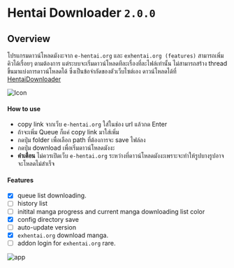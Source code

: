 # Hentai Downloader `2.0.0`
## Overview
โปรแกรมดาวน์โหลดมังงะจาก `e-hentai.org` และ `exhentai.org (features)` สามารถเพิ่มคิวได้เรื่อยๆ ตามต้องการ แต่ระบบจะเริ่มดาวน์โหลดทีละเรื่องที่ละไฟล์เท่านั้น ไม่สามารถสร้าง thread ขึ้นมาแบ่งการดาวน์โหลดได้ ซึ่งเป็นข้อจำกัดของตัวเว็บไซต์เอง ดาวน์โหลดได้ที่ [HentaiDownloader](https://github.com/unhax/ghentai-downloader/releases)

![Icon][icons]

#### How to use
- copy link จากเว็บ `e-hentai.org` ใส่ในช่อง url แล้วกด Enter
- ถ้าจะเพิ่ม Queue ก็แค่ copy link มาใส่เพิ่ม
- กดปุ่ม folder เพื่อเลือก path ที่ต้องการจะ save ไฟล์ลง 
- กดปุ่ม download เพื่อเริ่มดาวน์โหลดมังงะ
- **คำเตือน** ไม่ควรเปิดเว็บ `e-hentai.org` ระหว่างที่ดาวน์โหลดมังงะเพราะจะทำให้รูปบางรูปอาจจะโหลดไม่สำเร็จ

#### Features
- [x] queue list downloading.
- [ ] history list
- [ ] initital manga progress and current manga downloading list color
- [x] config directory save
- [ ] auto-update version
- [x] `exhentai.org` download manga.
- [ ] addon login for `exhentai.org` rare.

![app][app-items]

[icons]: https://raw.githubusercontent.com/unhax/ghentai-downloader/master/build/icons/256x256.png
[app-items]: https://raw.githubusercontent.com/unhax/ghentai-downloader/master/docs/app-items.png
